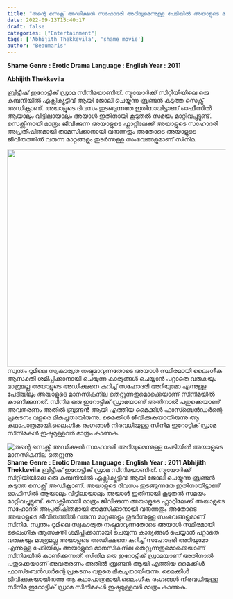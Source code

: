 ```yaml
---
title: "തന്റെ സെക്സ് അഡിക്ഷൻ സഹോദരി അറിയുമെന്നുള്ള പേടിയിൽ അയാളുടെ മാനസികനില തെറ്റുന്നു"
date: 2022-09-13T15:40:17
draft: false
categories: ["Entertainment"]
tags: ['Abhijith Thekkevila', 'shame movie']
author: "Beaumaris"
---
```


<strong>Shame</strong>
<strong>Genre : Erotic Drama </strong>
<strong>Language : English </strong>
<strong>Year : 2011</strong>

<strong>Abhijith Thekkevila</strong>

ബ്രിട്ടീഷ് ഇറോട്ടിക് ഡ്രാമ സിനിമയാണിത്. ന്യൂയോർക്ക് സിറ്റിയിയിലെ ഒരു കമ്പനിയിൽ എക്സിക്യൂട്ടീവ് ആയി ജോലി ചെയ്യുന്ന ബ്രണ്ടൻ കടുത്ത സെക്സ് അഡിക്റ്റാണ്. അയാളുടെ ദിവസം തുടങ്ങുന്നതേ ഇതിനായിട്ടാണ് ഓഫീസിൽ ആയാലും വീട്ടിലായാലും അയാൾ ഇതിനായി കൂടുതൽ സമയം മാറ്റിവച്ചുട്ടുണ്ട്. സെക്സിനായി മാത്രം ജിവിക്കുന്ന അയാളുടെ ഫ്ലാറ്റിലേക്ക് അയാളുടെ സഹോദരി അപ്രതീഷിതമായി താമസിക്കാനായി വരുന്നതും അതോടെ അയാളുടെ ജീവിതത്തിൽ വരുന്ന മാറ്റങ്ങളും തുടർന്നുള്ള സംഭവങ്ങളുമാണ് സിനിമ.

<img class="size-full wp-image-350622 aligncenter" src="https://cdn.boolokam.com/articles/2022/09/wfw-1ff-1ff-1-1-1-2-2.jpg" alt="" width="892" height="502" />സ്വന്തം റൂമിലെ സ്വകാര്യത നഷ്ടമാവുന്നതോടെ അയാൾ സ്ഥിരമായി ലൈംഗീക ആസക്തി ശമിപ്പിക്കാനായി ചെയുന്ന കാര്യങ്ങൾ ചെയ്യാൻ പറ്റാതെ വരുകയും മാത്രമല്ല അയാളുടെ അഡിക്ഷനെ കുറിച്ച് സഹോദരി അറിയുമോ എന്നുള്ള പേടിയിലും അയാളുടെ മാനസികനില തെറ്റുന്നതുമൊക്കെയാണ് സിനിമയിൽ കാണിക്കുന്നത്. സിനിമ ഒരു ഇറോട്ടിക് ഡ്രാമയാണ് അതിനാൽ പതുക്കെയാണ് അവതരണം അതിൽ ബ്രണ്ടൻ ആയി എത്തിയ മൈക്കിൾ ഫാസ്ബെൻഡർന്റെ പ്രകടനം വളരെ മികച്ചതായിരുന്നു. മൈക്കിൾ ജീവിക്കുകയായിരുന്നു ആ കഥാപാത്രമായി.ലൈംഗീക രംഗങ്ങൾ നിരവധിയുള്ള സിനിമ ഇറോട്ടിക് ഡ്രാമ സിനിമകൾ ഇഷ്ടമുള്ളവർ മാത്രം കാണുക.


![തന്റെ സെക്സ് അഡിക്ഷൻ സഹോദരി അറിയുമെന്നുള്ള പേടിയിൽ അയാളുടെ മാനസികനില തെറ്റുന്നു](https://cdn.boolokam.com/articles/2022/09/wfw-1ff-1ff-1-1-1-2-2.jpg)**Shame** **Genre : Erotic Drama** **Language : English** **Year : 2011** **Abhijith Thekkevila** ബ്രിട്ടീഷ് ഇറോട്ടിക് ഡ്രാമ സിനിമയാണിത്. ന്യൂയോർക്ക് സിറ്റിയിയിലെ ഒരു കമ്പനിയിൽ എക്സിക്യൂട്ടീവ് ആയി ജോലി ചെയ്യുന്ന ബ്രണ്ടൻ കടുത്ത സെക്സ് അഡിക്റ്റാണ്. അയാളുടെ ദിവസം തുടങ്ങുന്നതേ ഇതിനായിട്ടാണ് ഓഫീസിൽ ആയാലും വീട്ടിലായാലും അയാൾ ഇതിനായി കൂടുതൽ സമയം മാറ്റിവച്ചുട്ടുണ്ട്. സെക്സിനായി മാത്രം ജിവിക്കുന്ന അയാളുടെ ഫ്ലാറ്റിലേക്ക് അയാളുടെ സഹോദരി അപ്രതീഷിതമായി താമസിക്കാനായി വരുന്നതും അതോടെ അയാളുടെ ജീവിതത്തിൽ വരുന്ന മാറ്റങ്ങളും തുടർന്നുള്ള സംഭവങ്ങളുമാണ് സിനിമ. സ്വന്തം റൂമിലെ സ്വകാര്യത നഷ്ടമാവുന്നതോടെ അയാൾ സ്ഥിരമായി ലൈംഗീക ആസക്തി ശമിപ്പിക്കാനായി ചെയുന്ന കാര്യങ്ങൾ ചെയ്യാൻ പറ്റാതെ വരുകയും മാത്രമല്ല അയാളുടെ അഡിക്ഷനെ കുറിച്ച് സഹോദരി അറിയുമോ എന്നുള്ള പേടിയിലും അയാളുടെ മാനസികനില തെറ്റുന്നതുമൊക്കെയാണ് സിനിമയിൽ കാണിക്കുന്നത്. സിനിമ ഒരു ഇറോട്ടിക് ഡ്രാമയാണ് അതിനാൽ പതുക്കെയാണ് അവതരണം അതിൽ ബ്രണ്ടൻ ആയി എത്തിയ മൈക്കിൾ ഫാസ്ബെൻഡർന്റെ പ്രകടനം വളരെ മികച്ചതായിരുന്നു. മൈക്കിൾ ജീവിക്കുകയായിരുന്നു ആ കഥാപാത്രമായി.ലൈംഗീക രംഗങ്ങൾ നിരവധിയുള്ള സിനിമ ഇറോട്ടിക് ഡ്രാമ സിനിമകൾ ഇഷ്ടമുള്ളവർ മാത്രം കാണുക.
